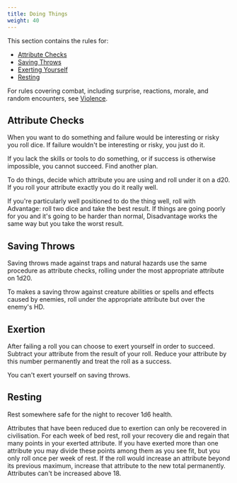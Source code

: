 ```yaml
---
title: Doing Things
weight: 40
---
```


This section contains the rules for:

- [Attribute Checks](#attribute-checks)
- [Saving Throws](#saving-throws)
- [Exerting Yourself](#exertion)
- [Resting](#resting)

For rules covering combat, including surprise, reactions, morale, and random encounters, see
[Violence](./violence.md).

## Attribute Checks

When you want to do something and failure would be interesting or risky you roll dice. If failure
wouldn't be interesting or risky, you just do it.

If you lack the skills or tools to do something, or if success is otherwise impossible, you cannot
succeed. Find another plan.

To do things, decide which attribute you are using and roll under it on a d20. If you roll your
attribute exactly you do it really well.

If you're particularly well positioned to do the thing well, roll with Advantage: roll two dice and
take the best result. If things are going poorly for you and it's going to be harder than normal,
Disadvantage works the same way but you take the worst result.

## Saving Throws

Saving throws made against traps and natural hazards use the same procedure as attribute checks,
rolling under the most appropriate attribute on 1d20.

To makes a saving throw against creature abilities or spells and effects caused by enemies, roll
under the appropriate attribute but over the enemy's HD.

## Exertion

After failing a roll you can choose to exert yourself in order to succeed. Subtract your attribute
from the result of your roll. Reduce your attribute by this number permanently and treat the roll
as a success.

You can't exert yourself on saving throws.

## Resting

Rest somewhere safe for the night to recover 1d6 health.

Attributes that have been reduced due to exertion can only be recovered in civilisation. For each
week of bed rest, roll your recovery die and regain that many points in your exerted attribute. If
you have exerted more than one attribute you may divide these points among them as you see fit, but
you only roll once per week of rest. If the roll would increase an attribute beyond its previous
maximum, increase that attribute to the new total permanently. Attributes can't be increased above
18.
